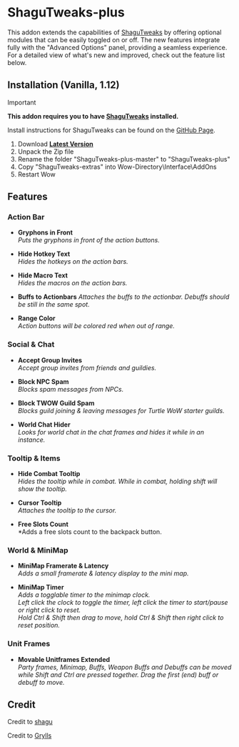 # ShaguTweaks-plus

This addon extends the capabilities of [ShaguTweaks](https://github.com/shagu/ShaguTweaks) by offering optional modules that can be easily toggled on or off. The new features integrate fully with the "Advanced Options" panel, providing a seamless experience.
For a detailed view of what's new and improved, check out the feature list below.


## Installation (Vanilla, 1.12)

> [!IMPORTANT]
>
> **This addon requires you to have [ShaguTweaks](https://github.com/shagu/ShaguTweaks) installed.**
>
> Install instructions for ShaguTweaks can be found on the [GitHub Page](https://github.com/shagu/ShaguTweaks).

1. Download **[Latest Version](https://github.com/AmonRA/ShaguTweaks-plus/archive/master.zip)**
2. Unpack the Zip file
3. Rename the folder "ShaguTweaks-plus-master" to "ShaguTweaks-plus"
4. Copy "ShaguTweaks-extras" into Wow-Directory\Interface\AddOns
5. Restart Wow


## Features

### Action Bar
- **Gryphons in Front**    
*Puts the gryphons in front of the action buttons.*

- **Hide Hotkey Text**    
*Hides the hotkeys on the action bars.*

- **Hide Macro Text**    
*Hides the macros on the action bars.*

- **Buffs to Actionbars**
*Attaches the buffs to the actionbar. Debuffs should be still in the same spot.*

- **Range Color**    
*Action buttons will be colored red when out of range.*

### Social & Chat
- **Accept Group Invites**    
*Accept group invites from friends and guildies.*

- **Block NPC Spam**    
*Blocks spam messages from NPCs.*

- **Block TWOW Guild Spam**    
*Blocks guild joining & leaving messages for Turtle WoW starter guilds.*

- **World Chat Hider**    
*Looks for world chat in the chat frames and hides it while in an instance.*

### Tooltip & Items
- **Hide Combat Tooltip**    
*Hides the tooltip while in combat. While in combat, holding shift will show the tooltip.*

- **Cursor Tooltip**    
*Attaches the tooltip to the cursor.*

- **Free Slots Count**    
*Adds a free slots count to the backpack button.

### World & MiniMap
- **MiniMap Framerate & Latency**    
*Adds a small framerate & latency display to the mini map.*

- **MiniMap Timer**    
*Adds a togglable timer to the minimap clock.*    
*Left click the clock to toggle the timer, left click the timer to start/pause or right click to reset.*    
*Hold Ctrl & Shift then drag to move, hold Ctrl & Shift then right click to reset position.*

### Unit Frames
- **Movable Unitframes Extended**    
*Party frames, Minimap, Buffs, Weapon Buffs and Debuffs can be moved while Shift and Ctrl are pressed together. Drag the first (end) buff or debuff to move.*   

## Credit
Credit to [shagu](https://github.com/shagu)   

Credit to [Grylls](https://github.com/GryllsAddons)  



